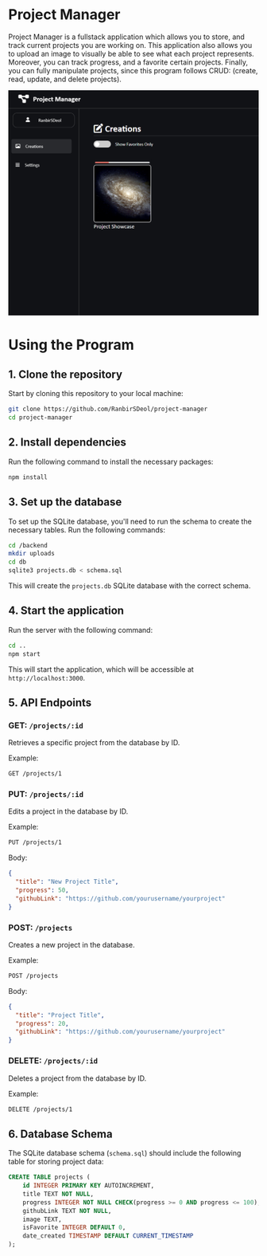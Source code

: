 # Project Manager

Project Manager is a fullstack application which allows you to store, and track current projects you are working on. This application also allows you to upload an image to visually be able to see what each project represents. Moreover, you can track progress, and a favorite certain projects. Finally, you can fully manipulate projects, since this program follows CRUD: (create, read, update, and delete projects).

![Photo](/public/photo.png)

# Using the Program

## 1. Clone the repository

Start by cloning this repository to your local machine:

```bash
git clone https://github.com/RanbirSDeol/project-manager
cd project-manager
```

## 2. Install dependencies

Run the following command to install the necessary packages:

```bash
npm install
```

## 3. Set up the database

To set up the SQLite database, you'll need to run the schema to create the necessary tables. Run the following commands:

```bash
cd /backend
mkdir uploads
cd db
sqlite3 projects.db < schema.sql
```

This will create the `projects.db` SQLite database with the correct schema.

## 4. Start the application

Run the server with the following command:

```bash
cd ..
npm start
```

This will start the application, which will be accessible at `http://localhost:3000`.

## 5. API Endpoints

### GET: `/projects/:id`

Retrieves a specific project from the database by ID.

Example:

```bash
GET /projects/1
```

### PUT: `/projects/:id`

Edits a project in the database by ID.

Example:

```bash
PUT /projects/1
```

Body:

```json
{
  "title": "New Project Title",
  "progress": 50,
  "githubLink": "https://github.com/yourusername/yourproject"
}
```

### POST: `/projects`

Creates a new project in the database.

Example:

```bash
POST /projects
```

Body:

```json
{
  "title": "Project Title",
  "progress": 20,
  "githubLink": "https://github.com/yourusername/yourproject"
}
```

### DELETE: `/projects/:id`

Deletes a project from the database by ID.

Example:

```bash
DELETE /projects/1
```

## 6. Database Schema

The SQLite database schema (`schema.sql`) should include the following table for storing project data:

```sql
CREATE TABLE projects (
    id INTEGER PRIMARY KEY AUTOINCREMENT,
    title TEXT NOT NULL,
    progress INTEGER NOT NULL CHECK(progress >= 0 AND progress <= 100),
    githubLink TEXT NOT NULL,
    image TEXT,
    isFavorite INTEGER DEFAULT 0,
    date_created TIMESTAMP DEFAULT CURRENT_TIMESTAMP
);
```

